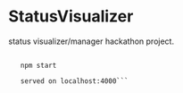 # StatusVisualizer
status visualizer/manager hackathon project. 


```npm install

   npm start
   
   served on localhost:4000```
